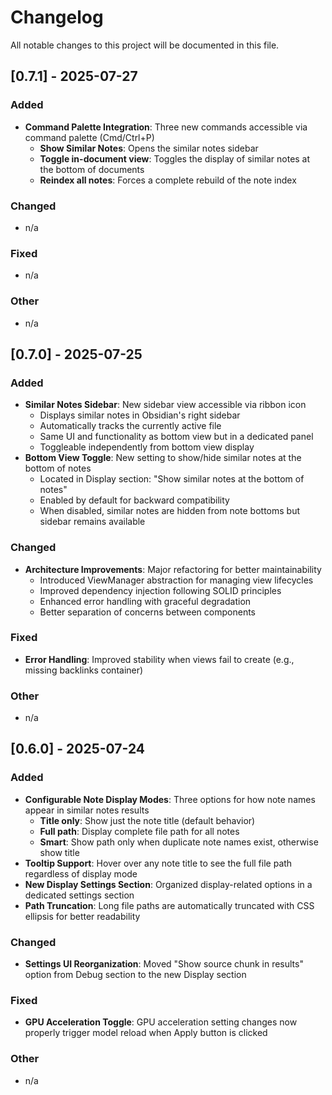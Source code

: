 # Changelog

All notable changes to this project will be documented in this file.

## [0.7.1] - 2025-07-27

### Added

-   **Command Palette Integration**: Three new commands accessible via command palette (Cmd/Ctrl+P)
    -   **Show Similar Notes**: Opens the similar notes sidebar
    -   **Toggle in-document view**: Toggles the display of similar notes at the bottom of documents
    -   **Reindex all notes**: Forces a complete rebuild of the note index

### Changed

-   n/a

### Fixed

-   n/a

### Other

-   n/a

## [0.7.0] - 2025-07-25

### Added

-   **Similar Notes Sidebar**: New sidebar view accessible via ribbon icon
    -   Displays similar notes in Obsidian's right sidebar
    -   Automatically tracks the currently active file
    -   Same UI and functionality as bottom view but in a dedicated panel
    -   Toggleable independently from bottom view display
-   **Bottom View Toggle**: New setting to show/hide similar notes at the bottom of notes
    -   Located in Display section: "Show similar notes at the bottom of notes"
    -   Enabled by default for backward compatibility
    -   When disabled, similar notes are hidden from note bottoms but sidebar remains available

### Changed

-   **Architecture Improvements**: Major refactoring for better maintainability
    -   Introduced ViewManager abstraction for managing view lifecycles
    -   Improved dependency injection following SOLID principles
    -   Enhanced error handling with graceful degradation
    -   Better separation of concerns between components

### Fixed

-   **Error Handling**: Improved stability when views fail to create (e.g., missing backlinks container)

### Other

-   n/a

## [0.6.0] - 2025-07-24

### Added

-   **Configurable Note Display Modes**: Three options for how note names appear in similar notes results
    -   **Title only**: Show just the note title (default behavior)
    -   **Full path**: Display complete file path for all notes
    -   **Smart**: Show path only when duplicate note names exist, otherwise show title
-   **Tooltip Support**: Hover over any note title to see the full file path regardless of display mode
-   **New Display Settings Section**: Organized display-related options in a dedicated settings section
-   **Path Truncation**: Long file paths are automatically truncated with CSS ellipsis for better readability

### Changed

-   **Settings UI Reorganization**: Moved "Show source chunk in results" option from Debug section to the new Display section

### Fixed

-   **GPU Acceleration Toggle**: GPU acceleration setting changes now properly trigger model reload when Apply button is clicked

### Other

-   n/a
